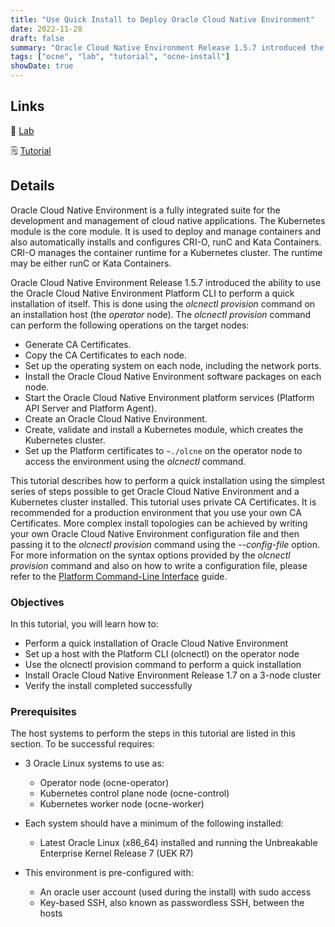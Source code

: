 ```yaml
---
title: "Use Quick Install to Deploy Oracle Cloud Native Environment"
date: 2022-11-28
draft: false
summary: "Oracle Cloud Native Environment Release 1.5.7 introduced the ability to use the Oracle Cloud Native Environment Platform CLI to perform a quick installation of itself. This is done using the olcnectl provision command on an installation host (the _operator_ node)."
tags: ["ocne", "lab", "tutorial", "ocne-install"]
showDate: true
---
```


## Links

:crescent_moon: [Lab](https://luna.oracle.com/lab/42f9b19b-e254-42cf-885d-a80127d9d751)

:spiral_notepad: [Tutorial](https://docs.oracle.com/en/learn/ocne-quick-install)

## Details

Oracle Cloud Native Environment is a fully integrated suite for the development and management of cloud native applications.  The Kubernetes module is the core module. It is used to deploy and manage containers and also automatically installs and configures CRI-O, runC and Kata Containers.  CRI-O manages the container runtime for a Kubernetes cluster.  The runtime may be either runC or Kata Containers.

Oracle Cloud Native Environment Release 1.5.7 introduced the ability to use the Oracle Cloud Native Environment Platform CLI to perform a quick installation of itself. This is done using the _olcnectl provision_ command on an installation host (the _operator_ node).  The _olcnectl provision_ command can perform the following operations on the target nodes:

- Generate CA Certificates.
- Copy the CA Certificates to each node.
- Set up the operating system on each node, including the network ports.
- Install the Oracle Cloud Native Environment software packages on each node.
- Start the Oracle Cloud Native Environment platform services (Platform API Server and Platform Agent).
- Create an Oracle Cloud Native Environment.
- Create, validate and install a Kubernetes module, which creates the Kubernetes cluster.
- Set up the Platform certificates to `~./olcne` on the operator node to access the environment using the _olcnectl_ command.

This tutorial describes how to perform a quick installation using the simplest series of steps possible to get Oracle Cloud Native Environment and a Kubernetes cluster installed. This tutorial uses private CA Certificates. It is recommended for a production environment that you use your own CA Certificates.
More complex install topologies can be achieved by writing your own Oracle Cloud Native Environment configuration file and then passing it to the _olcnectl provision_ command using the _--config-file_ option.  For more information on the syntax options provided by the _olcnectl provision_ command and also on how to write a configuration file, please refer to the [Platform Command-Line Interface](https://docs.oracle.com/en/operating-systems/olcne/1.5/olcnectl/) guide.

### Objectives

In this tutorial, you will learn how to:

- Perform a quick installation of Oracle Cloud Native Environment
- Set up a host with the Platform CLI (olcnectl) on the operator node
- Use the olcnectl provision command to perform a quick installation
- Install Oracle Cloud Native Environment Release 1.7 on a 3-node cluster
- Verify the install completed successfully

### Prerequisites

The host systems to perform the steps in this tutorial are listed in this section. To be successful requires:

- 3 Oracle Linux systems to use as:
  - Operator node (ocne-operator)
  - Kubernetes control plane node (ocne-control)
  - Kubernetes worker node (ocne-worker)

- Each system should have a minimum of the following installed:
  - Latest Oracle Linux (x86_64) installed and running the Unbreakable Enterprise Kernel Release 7 (UEK R7)

- This environment is pre-configured with:
  - An oracle user account (used during the install) with sudo access
  - Key-based SSH, also known as passwordless SSH, between the hosts
